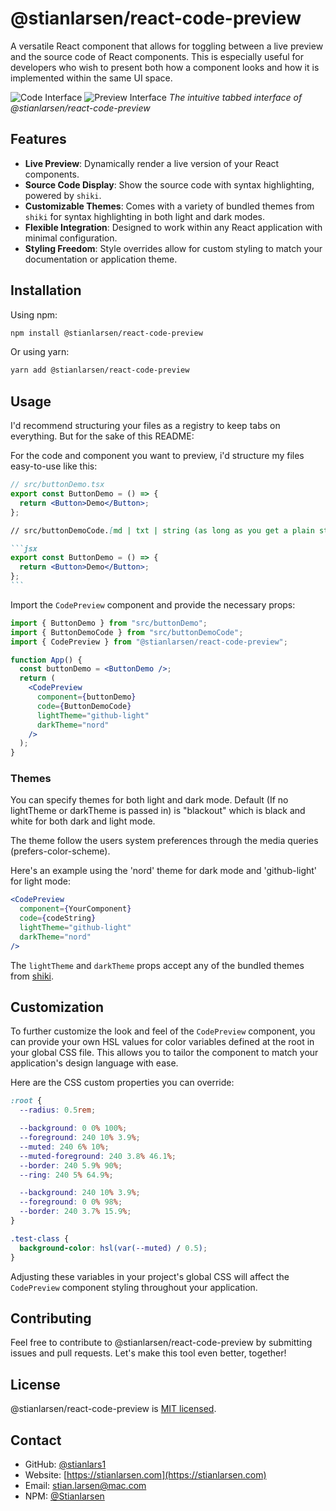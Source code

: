 # @stianlarsen/react-code-preview

A versatile React component that allows for toggling between a live preview and the source code of React components. This is especially useful for developers who wish to present both how a component looks and how it is implemented within the same UI space.

![Code Interface](./dist/assets/code.png)
![Preview Interface](./dist/assets/preview.png)
_The intuitive tabbed interface of @stianlarsen/react-code-preview_

## Features

- **Live Preview**: Dynamically render a live version of your React components.
- **Source Code Display**: Show the source code with syntax highlighting, powered by `shiki`.
- **Customizable Themes**: Comes with a variety of bundled themes from `shiki` for syntax highlighting in both light and dark modes.
- **Flexible Integration**: Designed to work within any React application with minimal configuration.
- **Styling Freedom**: Style overrides allow for custom styling to match your documentation or application theme.

## Installation

Using npm:

```bash
npm install @stianlarsen/react-code-preview
```

Or using yarn:

```bash
yarn add @stianlarsen/react-code-preview
```

## Usage

I'd recommend structuring your files as a registry to keep tabs on everything. But for the sake of this README:

For the code and component you want to preview, i'd structure my files easy-to-use like this:

```jsx
// src/buttonDemo.tsx
export const ButtonDemo = () => {
  return <Button>Demo</Button>;
};
```

````md
// src/buttonDemoCode.[md | txt | string (as long as you get a plain string)] (example under showcasing hte use of .md file for your codeString)

```jsx
export const ButtonDemo = () => {
  return <Button>Demo</Button>;
};
```
````

Import the `CodePreview` component and provide the necessary props:

```jsx
import { ButtonDemo } from "src/buttonDemo";
import { ButtonDemoCode } from "src/buttonDemoCode";
import { CodePreview } from "@stianlarsen/react-code-preview";

function App() {
  const buttonDemo = <ButtonDemo />;
  return (
    <CodePreview
      component={buttonDemo}
      code={ButtonDemoCode}
      lightTheme="github-light"
      darkTheme="nord"
    />
  );
}
```

### Themes

You can specify themes for both light and dark mode. Default (If no lightTheme or darkTheme is passed in) is "blackout" which is black and white for both dark and light mode.

The theme follow the users system preferences through the media queries (prefers-color-scheme).

Here's an example using the 'nord' theme for dark mode and 'github-light' for light mode:

```jsx
<CodePreview
  component={YourComponent}
  code={codeString}
  lightTheme="github-light"
  darkTheme="nord"
/>
```

The `lightTheme` and `darkTheme` props accept any of the bundled themes from [shiki]().

## Customization

To further customize the look and feel of the `CodePreview` component, you can provide your own HSL values for color variables defined at the root in your global CSS file. This allows you to tailor the component to match your application's design language with ease.

Here are the CSS custom properties you can override:

```css
:root {
  --radius: 0.5rem;

  --background: 0 0% 100%;
  --foreground: 240 10% 3.9%;
  --muted: 240 6% 10%;
  --muted-foreground: 240 3.8% 46.1%;
  --border: 240 5.9% 90%;
  --ring: 240 5% 64.9%;

  --background: 240 10% 3.9%;
  --foreground: 0 0% 98%;
  --border: 240 3.7% 15.9%;
}

.test-class {
  background-color: hsl(var(--muted) / 0.5);
}
```

Adjusting these variables in your project's global CSS will affect the `CodePreview` component styling throughout your application.

## Contributing

Feel free to contribute to @stianlarsen/react-code-preview by submitting issues and pull requests. Let's make this tool even better, together!

## License

@stianlarsen/react-code-preview is [MIT licensed](./LICENSE).

## Contact

- GitHub: [@stianlars1](https://github.com/stianlars1)
- Website: [https://stianlarsen.com](https://stianlarsen.com)
- Email: [stian.larsen@mac.com](mailto:stian.larsen@mac.com)
- NPM: [@Stianlarsen](https://www.npmjs.com/~stianlarsen)
